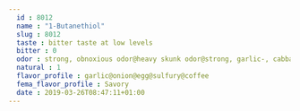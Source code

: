 ```yaml
---
  id : 8012
  name : "1-Butanethiol"
  slug : 8012
  taste : bitter taste at low levels
  bitter : 0
  odor : strong, obnoxious odor@heavy skunk odor@strong, garlic-, cabbage-, or skunk like odor.
  natural : 1
  flavor_profile : garlic@onion@egg@sulfury@coffee
  fema_flavor_profile : Savory
  date : 2019-03-26T08:47:11+01:00
---
```



